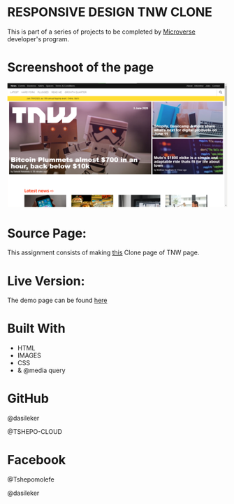 # RESPONSIVE DESIGN TNW CLONE
This is part of a series of projects to be completed by [Microverse](microverse.org) developer's program.

# Screenshoot of the page
![screenshot](assets/images/screenshots.png)


# Source Page:
This assignment consists of making [this](https://thenextweb.com/) Clone page of TNW page.

# Live Version:
The demo page can be found [here](https://raw.githack.com/dasileker/responsive-page/page/index.html)



# Built With
- HTML<br>
- IMAGES<br>
- CSS <br>
- & @media query <br>

# GitHub
@dasileker

@TSHEPO-CLOUD

# Facebook
@Tshepomolefe

@dasileker







